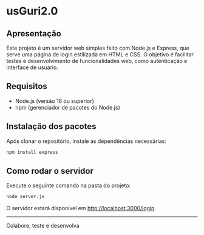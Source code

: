 # usGuri2.0

## Apresentação

Este projeto é um servidor web simples feito com Node.js e Express, que serve uma página de login estilizada em HTML e CSS. O objetivo é facilitar testes e desenvolvimento de funcionalidades web, como autenticação e interface de usuário.

## Requisitos

- Node.js (versão 16 ou superior)
- npm (gerenciador de pacotes do Node.js)

## Instalação dos pacotes

Após clonar o repositório, instale as dependências necessárias:

```bash
npm install express
```

## Como rodar o servidor

Execute o seguinte comando na pasta do projeto:

```bash
node server.js
```

O servidor estará disponível em [http://localhost:3000/login](http://localhost:3000/login).

---
Colabore, teste e desenvolva